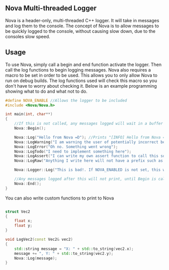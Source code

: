 ## Nova Multi-threaded Logger
Nova is a header-only, multi-threaded C++ logger. It will take in messages and log them to the console.
The concept of Nova is to allow messages to be quickly logged to the console, without causing slow down, due to the consoles slow speed.

## Usage
To use Nova, simply call a begin and end function activate the logger. Then call the log functions to begin logging messages.
Nova also requires a macro to be set in order to be used. This allows you to only allow Nova to run on debug builds.
The log functions used will check this macro so you don't have to worry about checking it. Below is an example programming showing what to do and what not to do.

```cpp
#define NOVA_ENABLE //Allows the logger to be included
#include <Nova/Nova.h>

int main(int, char**)
{
	//If this is not called, any messages logged will wait in a buffer for the logger to be activated
	Nova::Begin();

	Nova::Log("Hello from Nova =D"); //Prints "[INFO] Hello from Nova =D"
	Nova::LogWarning("I am warning the user of potentially incorrect behaviour");
	Nova::LogError("Oh no. Something went wrong");
	Nova::LogTodo("I need to implement something here");
	Nova::LogAssert("I can write my own assert function to call this so I have Nova handled assert messages");
	Nova::LogRaw("Anything I write here will not have a prefix such as [INFO] or [ERROR]");

	Nova::Logger::Log("This is bad!. If NOVA_ENABLED is not set, this will be an error, whereas the lines above will not");

	//Any messages logged after this will not print, until Begin is called again
	Nova::End();
}
```

You can also write custom functions to print to Nova
```cpp

struct Vec2
{
	float x;
	float y;
}

void LogVec2(const Vec2& vec2)
{
	std::string message = "X: " + std::to_string(vec2.x);
	message += ", Y: " + std::to_string(vec2.y);
	Nova::Log(message);
}

```